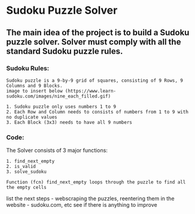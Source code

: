# Sudoku Puzzle Solver


## The main idea of the project is to build a Sudoku puzzle solver. Solver must comply with all the standard Sudoku puzzle rules.

### Sudoku Rules: 

    Sudoku puzzle is a 9-by-9 grid of squares, consisting of 9 Rows, 9 Columns and 9 Blocks.
    image to insert below (https://www.learn-sudoku.com/images/nine_each_filled.gif)

    1. Sudoku puzzle only uses numbers 1 to 9
    2. Each Row and Column needs to consists of numbers from 1 to 9 with no duplicate values
    3. Each Block (3x3) needs to have all 9 numbers

### Code:

The Solver consists of 3 major functions: 

    1. find_next_empty
    2. is_valid
    3. solve_sudoku

    Function (fcn) find_next_empty loops through the puzzle to find all the empty cells



  list the next steps
    - webscraping the puzzles, reentering them in the website
    - sudoku.com, etc
  see if there is anything to improve

